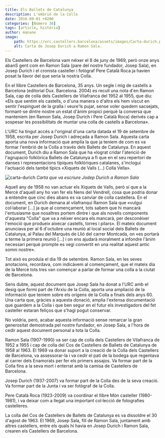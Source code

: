 ```yaml
---
title: Els Ballets de Catalunya
description: L'embrió de la Colla
date: 2016-09-01 +0200
categories: [Número 36]
tags: [article, història]
author: manane
image:
    path: https://urc.castellers.barcelona/assets/images/Carta-durich.png
    alt: Carta de Josep Durich a Ramon Sala.
---
```

Els Castellers de Barcelona vam néixer el 8 de juny de 1969, però onze anys abanS gent com en Ramon Sala (pare del nostre fundador, Josep Sala), en Josep Durich i el cronista casteller i fotògraf Pere Català Roca ja havien posat la llavor del que seria la nostra Colla.

En el llibre Castellers de Barcelona, 35 anys. Un segle i mig de castells a Barcelona (editorial Dux. Barcelona. 2004) es recull una nota d'en Ramon Sala, cap de colla dels Castellers de Vilafranca del 1952 al 1955, que diu: «Els que sentim els castells, o d'una manera o d'altra els hem viscut en sentir l'espinguet de la gralla i veure'ls pujar, sense voler quedem sacsejats, formant-se dintre nostre un estat d'ànim propici perquè la conversa que manteníem (en Ramon Sala, Josep Durich i Pere Català Roca) derivés cap a sospesar les possibilitats de muntar una colla de castells a Barcelona».

L'URC ha tingut accés a l'original d'una carta datada el 19 de setembre de 1958, escrita per Josep Durich i adreçada a Ramon Sala. Aquesta carta aporta una nova informació que amplia la que ja teníem de com es va formar l'embrió de la Colla a través dels Ballets de Catalunya. En aquest document, Durich diu a Ramon Sala que ha «lograt cridar l'atenció de l'agrupació folklòrica Ballets de Catalunya a fi que en el seu repertori de danses i representacions típiques folklòriques catalanes, s'inclogui l'actuació dels també típics «Xiquets de Valls (...) Colla Vella».

![carta-durich](https://urc.castellers.barcelona/assets/images/Carta-durich.png)
_Carta que va escriure Jodep Durich a Ramon Sala_

Aquell any de 1958 no van actuar els Xiquets de Valls, però sí que a la Mercè d'aquell any ho van fer els Nens del Vendrell, cosa que podria donar a entendre que cinc dies abans es va canviar de colla castellera. En el document, en Durich demana al vilafranquí Ramon Sala que «vulgui col·laborar [...] ja que al començament, tots sabem que hi mancarà l'entusiasme que nosaltres portem dintre i que als novells components d'aquesta "Colla" que va a néixer encara els mancarà, per desconèixer l'emoció que produeix aixecar castells, torres i pilars».
El mateix document anunciava per al 6 d'octubre una reunió al local social dels Ballets de Catalunya, al Palau del Marquès de Llió del carrer Montcada, on «es portarà a terme la primera reunió [...] i on ens ajudarà moralment a infondre l'ànim necessari perquè prompte es vegi convertit en una realitat aquest antic somni nostre».

Tot això es produïa el dia 19 de setembre. Ramon Sala, en les seves anotacions, recordava, com indicàvem al començament, que el mateix dia de la Mercè tots tres van començar a parlar de formar una colla a la ciutat de Barcelona.

Sens dubte, aquest document que Josep Sala ha donat a l'URC amb el desig que formi part de l'Arxiu de la Colla, aporta una ampliació de la informació que teníem sobre els orígens de la Colla a finals dels anys 60. Una carta que, gràcies a aquesta donació, amplia l'extensa documentació que guardem a la Colla i que ben segur en el futur els investigadors del fet casteller estaran feliços que s'hagi pogut conservar.

No voldria, però, acabar aquesta informació sense remarcar la gran generositat demostrada pel nostre fundador, en Josep Sala, a l'hora de cedir aquest document personal a tota la Colla.

Ramon Sala (1907-1990) va ser cap de colla dels Castellers de Vilafranca de 1952 a 1955 i cap de colla del Cos de Castellers de Ballets de Catalunya de 1958 al 1963. El 1969 va donar suport a la creació de la Colla dels Castellers de Barcelona, va assessorar-la i va cedir el pati de la bodega que regentava al carrer dels Enamorats per fer els primers assajos. Va formar part de la Colla fins a la seva mort i enterrat amb la camisa de Castellers de Barcelona.

Josep Durich (1937-2007) va formar part de la Colla des de la seva creació. Va formar part de la Junta i va ser fotògraf de la Colla.

Pere Català Roca (1923-2009) va coordinar el llibre Món casteller (1980-1981), i va deixar com a llegat una important col·lecció de fotografies castelleres.

La colla del Cos de Castellers de Ballets de Catalunya es va dissoldre el 30 d'agost de 1963. El 1969, Josep Sala, fill de Ramon Sala, juntament amb altres castellers, entre els quals hi havia en Josep Durich i Ramon Sala, crearen els Castellers de Barcelona.